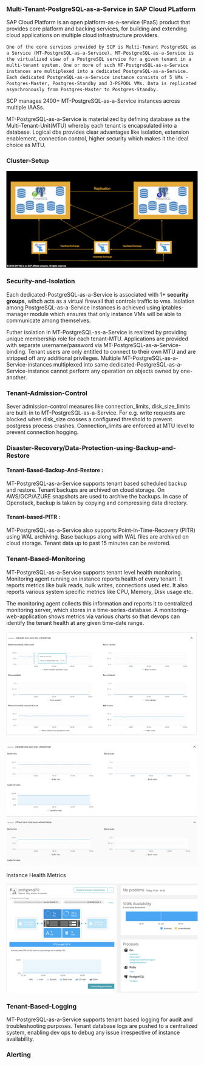 ### Multi-Tenant-PostgreSQL-as-a-Service in SAP Cloud PLatform

SAP Cloud Platform is an open platform-as-a-service (PaaS) product that provides core platform and backing services, for building and extending cloud applications on multiple cloud infrastructure providers.

    One of the core services provided by SCP is Multi-Tenant PostgreSQL as a Service (MT-PostgreSQL-as-a-Service). MT-PostgreSQL-as-a-Service is the virtualized view of a PostgreSQL service for a given tenant in a multi-tenant system. One or more of such MT-PostgreSQL-as-a-Service instances are multiplexed into a dedicated PostgreSQL-as-a-Service. Each dedicated PostgreSQL-as-a-Service instance consists of 5 VMs - Postgres-Master, Postgres-Standby and 3-PGPOOL VMs. Data is replicated asynchronously from Postgres-Master to Postgres-Standby.

SCP manages 2400+ MT-PostgreSQL-as-a-Service instances across multiple IAASs. 

MT-PostgreSQL-as-a-Service is materialized by defining database as the Multi-Tenant-Unit(MTU) whereby each tenant is encapsulated into a database. Logical dbs provides clear advantages like isolation, extension enablement, connection control, higher security which makes it the ideal choice as MTU.

### Cluster-Setup
![N|Solid](https://github.com/ankita0811/PostgresqlConf/blob/master/clustersetup.png?raw=true)

### Security-and-Isolation
Each dedicated-PostgreSQL-as-a-Service is associated with 1+ __security groups__, wihch acts as a virtual firewall that controls traffic to vms. Isolation among PostgreSQL-as-a-Service instances is achieved using iptables-manager module which ensures that only instance VMs will be able to communicate among themselves. 

Futher isolation in MT-PostgreSQL-as-a-Service is realized by providing unique membership role for each tenant-MTU. Applications are provided with separate username/password via MT-PostgreSQL-as-a-Service-binding. Tenant users are only entitled to connect to their own MTU and are stripped off any additional privileges. Multiple MT-PostgreSQL-as-a-Service-instances multiplexed into same dedicated-PostgreSQL-as-a-Service-instance cannot perform any operation on objects owned by one-another.

### Tenant-Admission-Control
 
Sever admission-control measures like connection_limits, disk_size_limits are built-in to MT-PostgreSQL-as-a-Service. For e.g. write requests are blocked when disk_size crosses a configured threshold to prevent postgress process crashes. Connection_limits are enforced at MTU level to prevent connection hogging.

### Disaster-Recovery/Data-Protection-using-Backup-and-Restore

#### Tenant-Based-Backup-And-Restore :

MT-PostgreSQL-as-a-Service supports tenant based scheduled backup and restore. Tenant backups are archived on cloud storage. On AWS/GCP/AZURE snapshots are used to archive the backups. In case of Openstack, backup is taken by copying  and compressing data directory.

#### Tenant-based-PITR : 
MT-PostgreSQL-as-a-Service also supports Point-In-Time-Recovery (PITR) using WAL archiving. Base backups along with WAL files are archived on cloud storage. Tenant data up to past 15 minutes can be restored.


### Tenant-Based-Monitoring

MT-PostgreSQL-as-a-Service supports tenant level health monitoring. Monitoring agent running on instance reports health of every tenant. It reports metrics like bulk reads, bulk writes, connections used etc. It also reports various system specific metrics like CPU, Memory, Disk usage etc.

The monitoring agent collects this information and reports it to centralized monitoring server, which stores in a time-series-database. A monitoring-web-application shows metrics via various charts so that devops can identify the tenant health at any given time-date range.

![N|Solid](https://github.com/ankita0811/PostgresqlConf/blob/master/database_scans_rows.png?raw=true)


![N|Solid](https://github.com/ankita0811/PostgresqlConf/blob/master/database_buffers.png?raw=true)

Instance Health Metrics

![N|Solid](https://github.com/ankita0811/PostgresqlConf/blob/master/instancehealth.png?raw=true)
### Tenant-Based-Logging

MT-PostgreSQL-as-a-Service supports tenant based logging for audit and troubleshooting purposes. Tenant database logs are pushed to a centralized system, enabling dev ops to debug any issue irrespective of instance availability.

### Alerting
